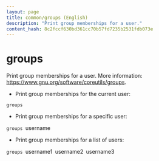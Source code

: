 ```yaml
---
layout: page
title: common/groups (English)
description: "Print group memberships for a user."
content_hash: 8c2fccf630bd361cc70b57fd7235b2531fdb073e
---
```

# groups

Print group memberships for a user.
More information: <https://www.gnu.org/software/coreutils/groups>.

- Print group memberships for the current user:

`groups`

- Print group memberships for a specific user:

`groups `<span class="tldr-var badge badge-pill bg-dark-lm bg-white-dm text-white-lm text-dark-dm font-weight-bold">username</span>

- Print group memberships for a list of users:

`groups `<span class="tldr-var badge badge-pill bg-dark-lm bg-white-dm text-white-lm text-dark-dm font-weight-bold">username1</span>` `<span class="tldr-var badge badge-pill bg-dark-lm bg-white-dm text-white-lm text-dark-dm font-weight-bold">username2</span>` `<span class="tldr-var badge badge-pill bg-dark-lm bg-white-dm text-white-lm text-dark-dm font-weight-bold">username3</span>
